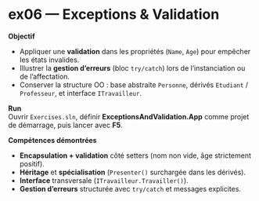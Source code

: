 # ex06 — Exceptions & Validation

**Objectif**  
- Appliquer une **validation** dans les propriétés (`Name`, `Age`) pour empêcher les états invalides.  
- Illustrer la **gestion d’erreurs** (bloc `try/catch`) lors de l’instanciation ou de l’affectation.  
- Conserver la structure OO : base abstraite `Personne`, dérivés `Etudiant` / `Professeur`,
  et interface `ITravailleur`.

**Run**  
Ouvrir `Exercises.sln`, définir **ExceptionsAndValidation.App** comme projet de démarrage, puis lancer avec **F5**.

**Compétences démontrées**  
- **Encapsulation + validation** côté setters (nom non vide, âge strictement positif).  
- **Héritage** et **spécialisation** (`Presenter()` surchargée dans les dérivés).  
- **Interface** transversale (`ITravailleur.Travailler()`).  
- **Gestion d’erreurs** structurée avec `try/catch` et messages explicites.
